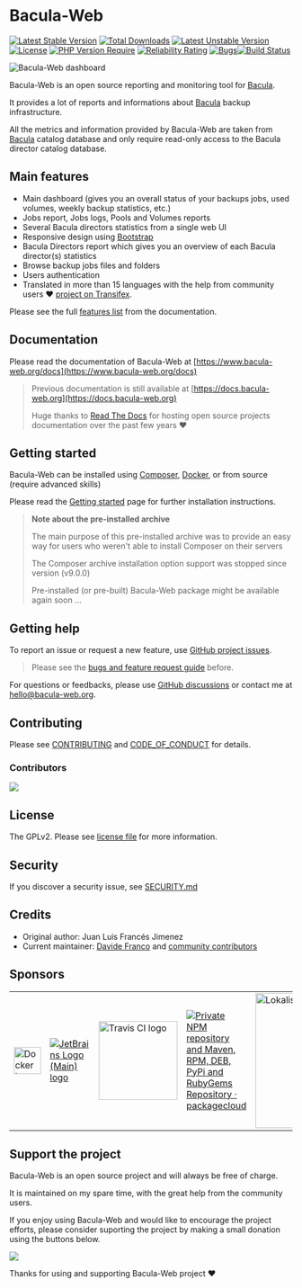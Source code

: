 # Bacula-Web

[![Latest Stable Version](http://poser.pugx.org/bacula-web/bacula-web/v)](https://packagist.org/packages/bacula-web/bacula-web) [![Total Downloads](http://poser.pugx.org/bacula-web/bacula-web/downloads)](https://packagist.org/packages/bacula-web/bacula-web) [![Latest Unstable Version](http://poser.pugx.org/bacula-web/bacula-web/v/unstable)](https://packagist.org/packages/bacula-web/bacula-web) [![License](http://poser.pugx.org/bacula-web/bacula-web/license)](https://packagist.org/packages/bacula-web/bacula-web) [![PHP Version Require](http://poser.pugx.org/bacula-web/bacula-web/require/php)](https://packagist.org/packages/bacula-web/bacula-web) [![Reliability Rating](https://sonarcloud.io/api/project_badges/measure?project=bacula-web_bacula-web&metric=reliability_rating)](https://sonarcloud.io/summary/new_code?id=bacula-web_bacula-web) [![Bugs](https://sonarcloud.io/api/project_badges/measure?project=bacula-web_bacula-web&metric=bugs)](https://sonarcloud.io/summary/new_code?id=bacula-web_bacula-web)[![Build Status](https://app.travis-ci.com/bacula-web/bacula-web.svg?branch=master)](https://app.travis-ci.com/bacula-web/bacula-web)

![Bacula-Web dashboard](https://www.bacula-web.org/bacula-web-dashboard.png)

Bacula-Web is an open source reporting and monitoring tool for [Bacula](https://www.bacula.org).

It provides a lot of reports and informations about [Bacula](https://www.bacula.org) backup infrastructure.

All the metrics and information provided by Bacula-Web are taken from [Bacula](https://www.bacula.org) catalog database
and only require read-only access to the Bacula director catalog database.

## Main features

- Main dashboard (gives you an overall status of your backups jobs, used volumes, weekly backup statistics, etc.)
- Jobs report, Jobs logs, Pools and Volumes reports
- Several Bacula directors statistics from a single web UI
- Responsive design using [Bootstrap](https://getbootstrap.com/)
- Bacula Directors report which gives you an overview of each Bacula director(s) statistics
- Browse backup jobs files and folders
- Users authentication
- Translated in more than 15 languages with the help from community users :heart: [project on Transifex](https://explore.transifex.com/bacula-web/bacula-web/).

Please see the full [features list](https://www.bacula-web.org/docs/about/features) from the documentation. 

## Documentation

Please read the documentation of Bacula-Web at [https://www.bacula-web.org/docs](https://www.bacula-web.org/docs)

> Previous documentation is still available at [https://docs.bacula-web.org](https://docs.bacula-web.org)
>
> Huge thanks to [Read The Docs](https://readthedocs.org/) for hosting open source projects documentation over the past few years :heart:

## Getting started

Bacula-Web can be installed using [Composer](https://getcomposer.org/), [Docker](https://www.docker.com/), or from source (require advanced skills)

Please read the [Getting started](https://www.bacula-web.org/docs/install/getting-started) page for further installation instructions.

> **Note about the pre-installed archive**
>
> The main purpose of this pre-installed archive was to provide an easy way for users who weren't able to install Composer on their servers
> 
> The Composer archive installation option support was stopped since version (v9.0.0)
> 
> Pre-installed (or pre-built) Bacula-Web package might be available again soon ...

## Getting help

To report an issue or request a new feature, use [GitHub project issues](https://github.com/bacula-web/bacula-web/issues).

> Please see the [bugs and feature request guide](https://www.bacula-web.org/docs/gethelp/support) before.

For questions or feedbacks, please use [GitHub discussions](https://github.com/bacula-web/bacula-web/discussions) or 
contact me at [hello@bacula-web.org](mailto:hello@bacula-web.org).

## Contributing

Please see [CONTRIBUTING](CONTRIBUTING.md) and [CODE_OF_CONDUCT](CODE_OF_CONDUCT.md) for details.

### Contributors

<a href="https://github.com/bacula-web/bacula-web/graphs/contributors">
  <img src="https://contrib.rocks/image?repo=bacula-web/bacula-web" />
</a>

## License

The GPLv2. Please see [license file](LICENSE) for more information.

## Security

If you discover a security issue, see [SECURITY.md](SECURITY.md)

## Credits

- Original author: Juan Luis Francés Jimenez
- Current maintainer: [Davide Franco](https://github.com/dfranco)
  and [community contributors](https://github.com/bacula-web/bacula-web/graphs/contributors)

## Sponsors

<table>
<tr>
<td><a href="https://www.docker.com/"><img src="https://www.bacula-web.org/assets/images/docker-logo-0f1d943e8a1505d609e538df99c8eee0.png" alt="Docker Logo" height="48px"></a></td>
<td><a href="https://jb.gg/OpenSourceSupport"><img src="https://resources.jetbrains.com/storage/products/company/brand/logos/jb_beam.svg" alt="JetBrains Logo (Main) logo"></a></td>
<td><a href="https://www.travis-ci.com"><img src="https://www.travis-ci.com/wp-content/uploads/2024/07/cropped-travis-ci-mascot-1-480x480-1.png" width="140px" alt="Travis CI logo"></a></td>
<td><a href="https://packagecloud.io/"><img alt="Private NPM repository and Maven, RPM, DEB, PyPi and RubyGems Repository · packagecloud" src="https://packagecloud.io/images/packagecloud-badge.png" /></a></td>
<td><a href="https://lokalise.com/"><img alt="Lokalise logo" src="https://lokalise.com/img/lokalise_logo_black.png" width="240px" /></a></td>
</tr>
</table>

## Support the project

Bacula-Web is an open source project and will always be free of charge.

It is maintained on my spare time, with the great help from the community users.

If you enjoy using Bacula-Web and would like to encourage the project efforts, please consider suporting the project by making a small donation
using the buttons below.

<a href="https://www.buymeacoffee.com/baculaweb"><img src="https://img.buymeacoffee.com/button-api/?text=Support the project&emoji=&slug=baculaweb&button_colour=FFDD00&font_colour=000000&font_family=Inter&outline_colour=000000&coffee_colour=ffffff" /></a>

Thanks for using and supporting Bacula-Web project :heart:

